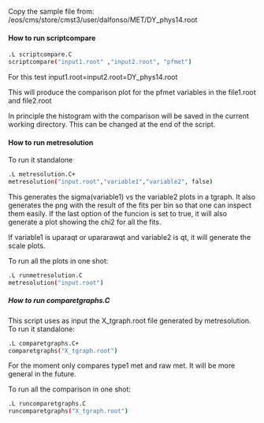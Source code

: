 Copy the sample file from:
/eos/cms/store/cmst3/user/dalfonso/MET/DY_phys14.root

#### How to run scriptcompare 

```bash
.L scriptcompare.C
scriptcompare("input1.root" ,"input2.root", "pfmet")
```

For this test input1.root=input2.root=DY_phys14.root

This will produce the comparison plot for the pfmet variables in the file1.root and file2.root

In principle the histogram with the comparison will be saved in the current working directory. This can be changed at the end of the script.


#### How to run metresolution 

To run it standalone
```bash
.L metresolution.C+
metresolution("input.root","variable1","variable2", false)
```
This generates the sigma(variable1) vs the variable2 plots in a tgraph. It also generates the png with the result of the fits per bin so that one can inspect them easily.
If the last option of the funcion is set to true, it will also generate a plot showing the chi2 for all the fits.

If variable1 is uparaqt or upararawqt and variable2 is qt, it will generate the scale plots.

To run all the plots in one shot:
```bash
.L runmetresolution.C
metresolution("input.root")
```


##### How to run comparetgraphs.C

This script uses as input the X_tgraph.root file generated by metresolution. To run it standalone:

```bash
.L comparetgraphs.C+
comparetgraphs("X_tgraph.root")
```

For the moment only compares type1 met and raw met. It will be more general in the future.

To run all the comparison in one shot:

```bash
.L runcomparetgraphs.C
runcomparetgraphs("X_tgraph.root")
```


